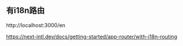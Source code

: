 ## 有i18n路由
http://localhost:3000/en 

https://next-intl.dev/docs/getting-started/app-router/with-i18n-routing